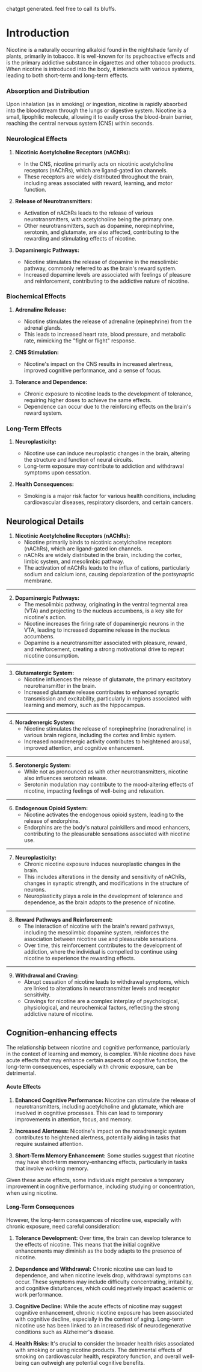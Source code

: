 chatgpt generated. feel free to call its bluffs.

# Introduction

Nicotine is a naturally occurring alkaloid found in the nightshade family of plants, primarily in tobacco. It is well-known for its psychoactive effects and is the primary addictive substance in cigarettes and other tobacco products. When nicotine is introduced into the body, it interacts with various systems, leading to both short-term and long-term effects.

### Absorption and Distribution

Upon inhalation (as in smoking) or ingestion, nicotine is rapidly absorbed into the bloodstream through the lungs or digestive system. Nicotine is a small, lipophilic molecule, allowing it to easily cross the blood-brain barrier, reaching the central nervous system (CNS) within seconds.

### Neurological Effects

1. **Nicotinic Acetylcholine Receptors (nAChRs):**
   - In the CNS, nicotine primarily acts on nicotinic acetylcholine receptors (nAChRs), which are ligand-gated ion channels.
   - These receptors are widely distributed throughout the brain, including areas associated with reward, learning, and motor function.

2. **Release of Neurotransmitters:**
   - Activation of nAChRs leads to the release of various neurotransmitters, with acetylcholine being the primary one.
   - Other neurotransmitters, such as dopamine, norepinephrine, serotonin, and glutamate, are also affected, contributing to the rewarding and stimulating effects of nicotine.

3. **Dopaminergic Pathways:**
   - Nicotine stimulates the release of dopamine in the mesolimbic pathway, commonly referred to as the brain's reward system.
   - Increased dopamine levels are associated with feelings of pleasure and reinforcement, contributing to the addictive nature of nicotine.

### Biochemical Effects

1. **Adrenaline Release:**
   - Nicotine stimulates the release of adrenaline (epinephrine) from the adrenal glands.
   - This leads to increased heart rate, blood pressure, and metabolic rate, mimicking the "fight or flight" response.

2. **CNS Stimulation:**
   - Nicotine's impact on the CNS results in increased alertness, improved cognitive performance, and a sense of focus.

3. **Tolerance and Dependence:**
   - Chronic exposure to nicotine leads to the development of tolerance, requiring higher doses to achieve the same effects.
   - Dependence can occur due to the reinforcing effects on the brain's reward system.

### Long-Term Effects

1. **Neuroplasticity:**
   - Nicotine use can induce neuroplastic changes in the brain, altering the structure and function of neural circuits.
   - Long-term exposure may contribute to addiction and withdrawal symptoms upon cessation.

2. **Health Consequences:**
   - Smoking is a major risk factor for various health conditions, including cardiovascular diseases, respiratory disorders, and certain cancers.

## Neurological Details

1. **Nicotinic Acetylcholine Receptors (nAChRs):**
   - Nicotine primarily binds to nicotinic acetylcholine receptors (nAChRs), which are ligand-gated ion channels.
   - nAChRs are widely distributed in the brain, including the cortex, limbic system, and mesolimbic pathway.
   - The activation of nAChRs leads to the influx of cations, particularly sodium and calcium ions, causing depolarization of the postsynaptic membrane.

---

2. **Dopaminergic Pathways:**
   - The mesolimbic pathway, originating in the ventral tegmental area (VTA) and projecting to the nucleus accumbens, is a key site for nicotine's action.
   - Nicotine increases the firing rate of dopaminergic neurons in the VTA, leading to increased dopamine release in the nucleus accumbens.
   - Dopamine is a neurotransmitter associated with pleasure, reward, and reinforcement, creating a strong motivational drive to repeat nicotine consumption.

---

3. **Glutamatergic System:**
   - Nicotine influences the release of glutamate, the primary excitatory neurotransmitter in the brain.
   - Increased glutamate release contributes to enhanced synaptic transmission and excitability, particularly in regions associated with learning and memory, such as the hippocampus.

---

4. **Noradrenergic System:**
   - Nicotine stimulates the release of norepinephrine (noradrenaline) in various brain regions, including the cortex and limbic system.
   - Increased noradrenergic activity contributes to heightened arousal, improved attention, and cognitive enhancement.

---

5. **Serotonergic System:**
   - While not as pronounced as with other neurotransmitters, nicotine also influences serotonin release.
   - Serotonin modulation may contribute to the mood-altering effects of nicotine, impacting feelings of well-being and relaxation.

---

6. **Endogenous Opioid System:**
   - Nicotine activates the endogenous opioid system, leading to the release of endorphins.
   - Endorphins are the body's natural painkillers and mood enhancers, contributing to the pleasurable sensations associated with nicotine use.

---

7. **Neuroplasticity:**
   - Chronic nicotine exposure induces neuroplastic changes in the brain.
   - This includes alterations in the density and sensitivity of nAChRs, changes in synaptic strength, and modifications in the structure of neurons.
   - Neuroplasticity plays a role in the development of tolerance and dependence, as the brain adapts to the presence of nicotine.

---

8. **Reward Pathways and Reinforcement:**
   - The interaction of nicotine with the brain's reward pathways, including the mesolimbic dopamine system, reinforces the association between nicotine use and pleasurable sensations.
   - Over time, this reinforcement contributes to the development of addiction, where the individual is compelled to continue using nicotine to experience the rewarding effects.

---

9. **Withdrawal and Craving:**
   - Abrupt cessation of nicotine leads to withdrawal symptoms, which are linked to alterations in neurotransmitter levels and receptor sensitivity.
   - Cravings for nicotine are a complex interplay of psychological, physiological, and neurochemical factors, reflecting the strong addictive nature of nicotine.

## Cognition-enhancing effects

The relationship between nicotine and cognitive performance, particularly in the context of learning and memory, is complex. While nicotine does have acute effects that may enhance certain aspects of cognitive function, the long-term consequences, especially with chronic exposure, can be detrimental.

#### Acute Effects

1. **Enhanced Cognitive Performance:** Nicotine can stimulate the release of neurotransmitters, including acetylcholine and glutamate, which are involved in cognitive processes. This can lead to temporary improvements in attention, focus, and memory.

2. **Increased Alertness:** Nicotine's impact on the noradrenergic system contributes to heightened alertness, potentially aiding in tasks that require sustained attention.

3. **Short-Term Memory Enhancement:** Some studies suggest that nicotine may have short-term memory-enhancing effects, particularly in tasks that involve working memory.

Given these acute effects, some individuals might perceive a temporary improvement in cognitive performance, including studying or concentration, when using nicotine.

#### Long-Term Consequences

However, the long-term consequences of nicotine use, especially with chronic exposure, need careful consideration:

1. **Tolerance Development:** Over time, the brain can develop tolerance to the effects of nicotine. This means that the initial cognitive enhancements may diminish as the body adapts to the presence of nicotine.

2. **Dependence and Withdrawal:** Chronic nicotine use can lead to dependence, and when nicotine levels drop, withdrawal symptoms can occur. These symptoms may include difficulty concentrating, irritability, and cognitive disturbances, which could negatively impact academic or work performance.

3. **Cognitive Decline:** While the acute effects of nicotine may suggest cognitive enhancement, chronic nicotine exposure has been associated with cognitive decline, especially in the context of aging. Long-term nicotine use has been linked to an increased risk of neurodegenerative conditions such as Alzheimer's disease.

4. **Health Risks:** It's crucial to consider the broader health risks associated with smoking or using nicotine products. The detrimental effects of smoking on cardiovascular health, respiratory function, and overall well-being can outweigh any potential cognitive benefits.
